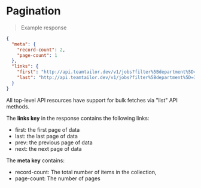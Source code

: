# Pagination

> Example response

```json
{
  "meta": {
    "record-count": 2,
    "page-count": 1
  },
  "links": {
    "first": "http://api.teamtailor.dev/v1/jobs?filter%5Bdepartment%5D=337&page%5Bnumber%5D=1&page%5Bsize%5D=10",
    "last": "http://api.teamtailor.dev/v1/jobs?filter%5Bdepartment%5D=337&page%5Bnumber%5D=1&page%5Bsize%5D=10"
  }
}

```

All top-level API resources have support for bulk fetches via "list" API methods.

The **links key** in the response contains the following links:

* first: the first page of data
* last: the last page of data
* prev: the previous page of data
* next: the next page of data

The **meta key** contains:

* record-count: The total number of items in the collection,
* page-count: The number of pages
